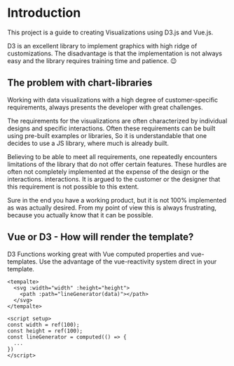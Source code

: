 # Introduction
This project is a guide to creating Visualizations using D3.js and Vue.js.

D3 is an excellent library to implement graphics with high ridge of customizations. 
The disadvantage is that the implementation is not always easy and the library requires training time and patience. 😉

## The problem with chart-libraries

Working with data visualizations with a high degree of customer-specific requirements,
always presents the developer with great challenges.

The requirements for the visualizations are often characterized by individual designs and specific interactions.
Often these requirements can be built using pre-built examples or libraries,
So it is understandable that one decides to use a JS library, where much is already built.

Believing to be able to meet all requirements, one repeatedly encounters limitations of the library that do not offer certain features.
These hurdles are often not completely implemented at the expense of the design or the interactions.
interactions. It is argued to the customer or the designer that this requirement is not possible to this extent.

Sure in the end you have a working product, but it is not 100% implemented as was actually desired.
From my point of view this is always frustrating, because you actually know that it can be possible.

## Vue or D3 - How will render the template?
D3 Functions working great with Vue computed properties and vue-templates.
Use the advantage of the vue-reactivity system direct in your template.
```vue
<tempalte>
  <svg :width="width" :height="height">
    <path :path="lineGenerator(data)"></path>
  </svg>
</tempalte>

<script setup>
const width = ref(100);
const height = ref(100);
const lineGenerator = computed(() => {
  ...
})
</script>
```
